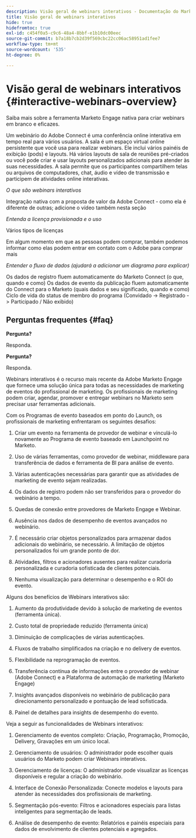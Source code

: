 ```yaml
---
description: Visão geral de webinars interativos - Documentação do Marketo - Documentação do produto
title: Visão geral de webinars interativos
hide: true
hidefromtoc: true
exl-id: c454f0a5-c9c6-48a4-8bbf-e1b10dc00eec
source-git-commit: b7a18b7cb2d39f569cbc22cc06ac58951ad1fee7
workflow-type: tm+mt
source-wordcount: '535'
ht-degree: 0%

---
```


# Visão geral de webinars interativos {#interactive-webinars-overview}

Saiba mais sobre a ferramenta Marketo Engage nativa para criar webinars em branco e eficazes.

Um webinário do Adobe Connect é uma conferência online interativa em tempo real para vários usuários. A sala é um espaço virtual online persistente que você usa para realizar webinars. Ele inclui vários painéis de exibição (pods) e layouts. Há vários layouts de sala de reuniões pré-criados ou você pode criar e usar layouts personalizados adicionais para atender às suas necessidades. A sala permite que os participantes compartilhem telas ou arquivos de computadores, chat, áudio e vídeo de transmissão e participem de atividades online interativas.

_O que são webinars interativos_

Integração nativa com a proposta de valor da Adobe Connect - como ela é diferente de outras; adicione o vídeo também nesta seção

_Entenda a licença provisionada e o uso_

Vários tipos de licenças

Em algum momento em que as pessoas podem comprar, também podemos informar como elas podem entrar em contato com o Adobe para comprar mais

_Entender o fluxo de dados (ajudará a adicionar um diagrama para explicar)_

Os dados de registro fluem automaticamente do Marketo Connect (o que, quando e como) Os dados de evento da publicação fluem automaticamente do Connect para o Marketo (quais dados e seu significado, quando e como) Ciclo de vida do status de membro do programa (Convidado -> Registrado -> Participado / Não exibido)

## Perguntas frequentes {#faq}

**Pergunta?**

Responda.

**Pergunta?**

Responda.

Webinars interativos é o recurso mais recente da Adobe Marketo Engage que fornece uma solução única para todas as necessidades de marketing de eventos do profissional de marketing. Os profissionais de marketing podem criar, agendar, promover e entregar webinars no Marketo sem precisar usar ferramentas adicionais.

Com os Programas de evento baseados em ponto do Launch, os profissionais de marketing enfrentaram os seguintes desafios:

1. Criar um evento na ferramenta de provedor de webinar e vinculá-lo novamente ao Programa de evento baseado em Launchpoint no Marketo.

1. Uso de várias ferramentas, como provedor de webinar, middleware para transferência de dados e ferramenta de BI para análise de evento.

1. Várias autenticações necessárias para garantir que as atividades de marketing de evento sejam realizadas.

1. Os dados de registro podem não ser transferidos para o provedor do webinário a tempo.

1. Quedas de conexão entre provedores de Marketo Engage e Webinar.

1. Ausência nos dados de desempenho de eventos avançados no webinário.

1. É necessário criar objetos personalizados para armazenar dados adicionais do webinário, se necessário. A limitação de objetos personalizados foi um grande ponto de dor.

1. Atividades, filtros e acionadores ausentes para realizar curadoria personalizada e curadoria sofisticada de clientes potenciais.

1. Nenhuma visualização para determinar o desempenho e o ROI do evento.

Alguns dos benefícios de Webinars interativos são:

1. Aumento da produtividade devido à solução de marketing de eventos (ferramenta única).

1. Custo total de propriedade reduzido (ferramenta única)

1. Diminuição de complicações de várias autenticações.

1. Fluxos de trabalho simplificados na criação e no delivery de eventos.

1. Flexibilidade na reprogramação de eventos.

1. Transferência contínua de informações entre o provedor de webinar (Adobe Connect) e a Plataforma de automação de marketing (Marketo Engage)

1. Insights avançados disponíveis no webinário de publicação para direcionamento personalizado e pontuação de lead sofisticada.

1. Painel de detalhes para insights de desempenho do evento.

Veja a seguir as funcionalidades de Webinars interativos:

1. Gerenciamento de eventos completo: Criação, Programação, Promoção, Delivery, Gravações em um único local.

1. Gerenciamento de usuários: O administrador pode escolher quais usuários do Marketo podem criar Webinars interativos.

1. Gerenciamento de licenças: O administrador pode visualizar as licenças disponíveis e regular a criação do webinário.

1. Interface de Conexão Personalizada: Conecte modelos e layouts para atender às necessidades dos profissionais de marketing.

1. Segmentação pós-evento: Filtros e acionadores especiais para listas inteligentes para segmentação de leads.

1. Análise de desempenho de evento: Relatórios e painéis especiais para dados de envolvimento de clientes potenciais e agregados.
